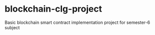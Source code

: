 # blockchain-clg-project
Basic blockchain smart contract implementation project for semester-6 subject
